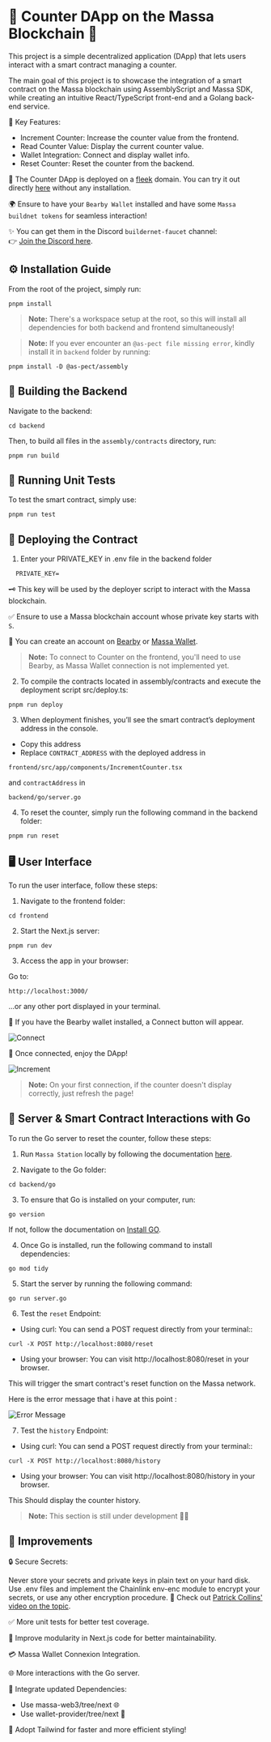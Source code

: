 # 🎉 Counter DApp on the Massa Blockchain 🎉

This project is a simple decentralized application (DApp) that lets users interact with a smart contract managing a counter. 

The main goal of this project is to showcase the integration of a smart contract on the Massa blockchain using AssemblyScript and Massa SDK, while creating an intuitive React/TypeScript front-end and a Golang back-end service.

🔑 Key Features:

- Increment Counter: Increase the counter value from the frontend.
- Read Counter Value: Display the current counter value.
- Wallet Integration: Connect and display wallet info.
- Reset Counter: Reset the counter from the backend.


🚀 The Counter DApp is deployed on a [fleek](https://fleek.xyz/) domain. You can try it out directly [here](https://massa.on-fleek.app/) without any installation.

🌍 Ensure to have your `Bearby Wallet` installed and have some `Massa buildnet tokens` for seamless interaction!

✨ You can get them in the Discord `buildernet-faucet` channel:  
👉 [Join the Discord here](https://discord.com/channels/828270821042159636/1097797634065956915).

## ⚙️ Installation Guide

From the root of the project, simply run:

```shell
pnpm install
```
> **Note:** There's a workspace setup at the root, so this will install all dependencies for both backend and frontend simultaneously!

> **Note:** If you ever encounter an `@as-pect file missing error`, kindly install it in `backend` folder by running:

```shell
pnpm install -D @as-pect/assembly
```
## 🔨 Building the Backend

Navigate to the backend:

```shell
cd backend
```

Then, to build all files in the `assembly/contracts` directory, run: 

```shell
pnpm run build
```

## 🧪 Running Unit Tests

To test the smart contract, simply use:

```shell
pnpm run test
```

## 🚀 Deploying the Contract

1. Enter your PRIVATE_KEY in .env file in the backend folder

```shell
  PRIVATE_KEY=
```
🗝️ This key will be used by the deployer script to interact with the Massa blockchain.

✅ Ensure to use a Massa blockchain account whose private key starts with `S`.

👛 You can create an account on [Bearby](https://bearby.io/) or [Massa Wallet](https://station.massa.net/).

> **Note:** To connect to Counter on the frontend, you'll need to use Bearby, as Massa Wallet connection is not implemented yet.

2. To compile the contracts located in assembly/contracts and execute the deployment script src/deploy.ts:

```shell
pnpm run deploy
```
3. When deployment finishes, you’ll see the smart contract’s deployment address in the console. 

- Copy this address 
- Replace `CONTRACT_ADDRESS` with the deployed address in 

```shell
frontend/src/app/components/IncrementCounter.tsx
```

and `contractAddress` in

```shell
backend/go/server.go
```

4. To reset the counter, simply run the following command in the backend folder:

```shell
pnpm run reset
```

## 🖥️ User Interface 

To run the user interface, follow these steps:

1. Navigate to the frontend folder:

```shell
cd frontend
```
2. Start the Next.js server:

```shell
pnpm run dev
```

3. Access the app in your browser:

Go to: 

```shell
http://localhost:3000/
```
...or any other port displayed in your terminal.

💪 If you have the Bearby wallet installed, a Connect button will appear.

![Connect](counter01.PNG)

🎉 Once connected, enjoy the DApp! 

![Increment](counter02.PNG)

> **Note:** On your first connection, if the counter doesn't display correctly, just refresh the page! 

## 🤖 Server & Smart Contract Interactions with Go

To run the Go server to reset the counter, follow these steps:

1. Run `Massa Station` locally by following the documentation [here](https://docs.massa.net/docs/massaStation/install).

2. Navigate to the Go folder:

```shell
cd backend/go
```
3. To ensure that Go is installed on your computer, run:

```shell
go version
```

If not, follow the documentation on [Install GO](https://go.dev/doc/install).

4. Once Go is installed, run the following command to install dependencies:

```shell
go mod tidy
```

5. Start the server by running the following command:

```shell
go run server.go
```

6. Test the `reset` Endpoint:

- Using curl: You can send a POST request directly from your terminal::

```shell
curl -X POST http://localhost:8080/reset
```

- Using your browser: You can visit http://localhost:8080/reset in your browser.

This will trigger the smart contract's reset function on the Massa network.

Here is the error message that i have at this point : 

![Error Message](server_reset_error.PNG)

7. Test the `history` Endpoint:

- Using curl: You can send a POST request directly from your terminal::

```shell
curl -X POST http://localhost:8080/history
```

- Using your browser: You can visit http://localhost:8080/history in your browser.

This Should display the counter history.

> **Note:** This section is still under development 🔧💪

## 🌟 Improvements

🔒 Secure Secrets:

Never store your secrets and private keys in plain text on your hard disk. 
Use .env files and implement the Chainlink env-enc module to encrypt your secrets, or use any other encryption procedure. 🎥 Check out [Patrick Collins' video on the topic](https://www.youtube.com/watch?v=CIbhqRJ4B8I).

✅ More unit tests for better test coverage.

🧩 Improve modularity in Next.js code for better  maintainability.

💳 Massa Wallet Connexion Integration.

🌐 More interactions with the Go server.

🌱 Integrate updated Dependencies:

- Use massa-web3/tree/next 🌐
- Use wallet-provider/tree/next 💼

🎨 Adopt Tailwind for faster and more efficient styling!